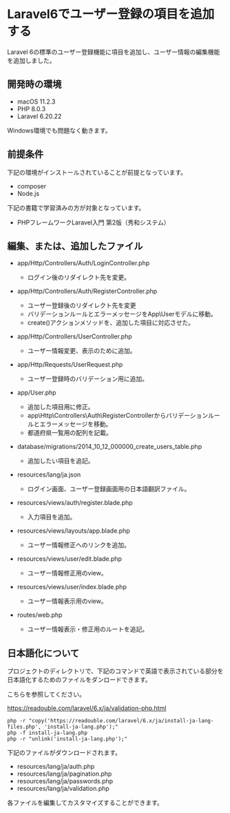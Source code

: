 # Laravel6でユーザー登録の項目を追加する

Laravel 6の標準のユーザー登録機能に項目を追加し、ユーザー情報の編集機能を追加しました。

## 開発時の環境

- macOS 11.2.3
- PHP 8.0.3
- Laravel 6.20.22

Windows環境でも問題なく動きます。

## 前提条件

下記の環境がインストールされていることが前提となっています。

- composer
- Node.js

下記の書籍で学習済みの方が対象となっています。

- PHPフレームワークLaravel入門 第2版（秀和システム）

## 編集、または、追加したファイル

- app/Http/Controllers/Auth/LoginController.php
  - ログイン後のリダイレクト先を変更。

- app/Http/Controllers/Auth/RegisterController.php
  - ユーザー登録後のリダイレクト先を変更
  - バリデーションルールとエラーメッセージをApp\Userモデルに移動。
  - create()アクションメソッドを、追加した項目に対応させた。

- app/Http/Controllers/UserController.php
  - ユーザー情報変更、表示のために追加。

- app/Http/Requests/UserRequest.php
  - ユーザー登録時のバリデーション用に追加。

- app/User.php
  - 追加した項目用に修正。
  - app\Http\Controllers\Auth\RegisterControllerからバリデーションルールとエラーメッセージを移動。
  - 都道府県一覧用の配列を記載。

- database/migrations/2014_10_12_000000_create_users_table.php
  - 追加したい項目を追記。

- resources/lang/ja.json
  - ログイン画面、ユーザー登録画面用の日本語翻訳ファイル。

- resources/views/auth/register.blade.php
  - 入力項目を追加。

- resources/views/layouts/app.blade.php
  - ユーザー情報修正へのリンクを追加。

- resources/views/user/edit.blade.php
  - ユーザー情報修正用のview。

- resources/views/user/index.blade.php
  - ユーザー情報表示用のview。

- routes/web.php
  - ユーザー情報表示・修正用のルートを追記。

## 日本語化について

プロジェクトのディレクトリで、下記のコマンドで英語で表示されている部分を日本語化するためのファイルをダンロードできます。

こちらを参照してください。

https://readouble.com/laravel/6.x/ja/validation-php.html

```
php -r "copy('https://readouble.com/laravel/6.x/ja/install-ja-lang-files.php', 'install-ja-lang.php');"
php -f install-ja-lang.php
php -r "unlink('install-ja-lang.php');"
```

下記のファイルがダウンロードされます。
- resources/lang/ja/auth.php
- resources/lang/ja/pagination.php
- resources/lang/ja/passwords.php
- resources/lang/ja/validation.php

各ファイルを編集してカスタマイズすることができます。
